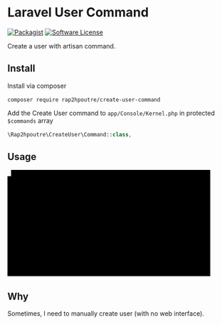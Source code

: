 # Laravel User Command

[![Packagist](https://img.shields.io/packagist/v/rap2hpoutre/create-user-command.svg)]()
[![Software License](https://img.shields.io/badge/license-MIT-brightgreen.svg?style=flat-square)](LICENSE)

Create a user with artisan command.
## Install
Install via composer
```
composer require rap2hpoutre/create-user-command
```
Add the Create User command to `app/Console/Kernel.php` in protected `$commands` array
```php
\Rap2hpoutre\CreateUser\Command::class,
```

## Usage

![demo](demo.gif)

## Why

Sometimes, I need to manually create user (with no web interface).
